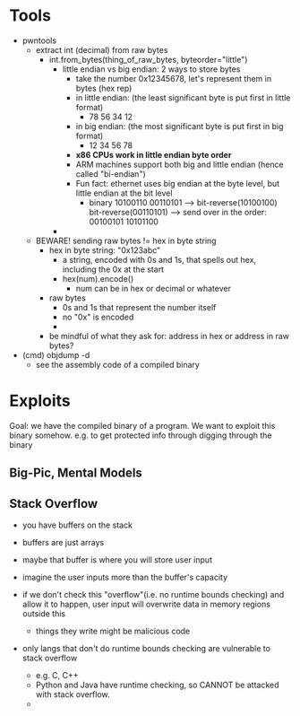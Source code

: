 # Tools

- pwntools
	- extract int (decimal) from raw bytes
		- int.from_bytes(thing_of_raw_bytes, byteorder="little")
			- little endian vs big endian: 2 ways to store bytes
				- take the number 0x12345678, let's represent them in bytes (hex rep)
				- in little endian: (the least significant byte is put first in little format)
					- 78 56 34 12
				- in big endian: (the most significant byte is put first in big format)
					- 12 34 56 78
				- <b>x86 CPUs work in little endian byte order</b>
				- ARM machines support both big and little endian (hence called "bi-endian")
				- Fun fact: ethernet uses big endian at the byte level, but little endian at the bit level
					- binary 10100110 00110101 --> bit-reverse(10100100) bit-reverse(00110101)  --> send over in the order: 00100101 10101100 
			- 
	- BEWARE! sending raw bytes != hex in byte string
		- hex in byte string: "0x123abc"
			- a string, encoded with 0s and 1s, that spells out hex, including the 0x at the start
			- hex(num).encode()
				- num can be in hex or decimal or whatever
		- raw bytes
			- 0s and 1s that represent the number itself
			- no "0x" is encoded
			- 
		- be mindful of what they ask for: address in hex or address in raw bytes?
- (cmd) objdump -d
	- see the assembly code of a compiled binary



# Exploits
Goal: we have the compiled binary of a program. We want to exploit this binary somehow. e.g. to get protected info through digging through the binary

## Big-Pic, Mental Models



## Stack Overflow
- you have buffers on the stack
- buffers are just arrays
- maybe that buffer is where you will store user input
- imagine the user inputs more than the buffer's capacity
- if we don't check this "overflow"(i.e. no runtime bounds checking) and allow it to happen, user input will overwrite data in memory regions outside this 
	- things they write might be malicious code

- only langs that don't do runtime bounds checking are vulnerable to stack overflow
	- e.g. C, C++
	- Python and Java have runtime checking, so CANNOT be attacked with stack overflow. 
	- 